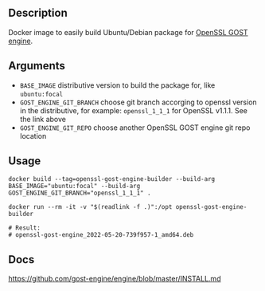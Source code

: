 ## Description

Docker image to easily build Ubuntu/Debian package for [OpenSSL GOST engine](https://github.com/gost-engine/engine).

## Arguments

* `BASE_IMAGE`    distributive version to build the package for, like `ubuntu:focal`
* `GOST_ENGINE_GIT_BRANCH`    choose git branch accorging to openssl version in the distributive, for example: `openssl_1_1_1` for OpenSSL v1.1.1. See the link above
* `GOST_ENGINE_GIT_REPO`  choose another OpenSSL GOST engine git repo location

## Usage

```shell
docker build --tag=openssl-gost-engine-builder --build-arg BASE_IMAGE="ubuntu:focal" --build-arg GOST_ENGINE_GIT_BRANCH="openssl_1_1_1" .

docker run --rm -it -v "$(readlink -f .)":/opt openssl-gost-engine-builder

# Result:
# openssl-gost-engine_2022-05-20-739f957-1_amd64.deb
```

## Docs

https://github.com/gost-engine/engine/blob/master/INSTALL.md
